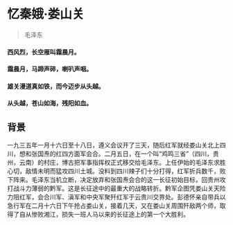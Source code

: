 # 忆秦娥·娄山关

> 毛泽东

#### 西风烈，长空雁叫霜晨月。
#### 霜晨月，马蹄声碎，喇叭声咽。
#### 雄关漫道真如铁，而今迈步从头越。
#### 从头越，苍山如海，残阳如血。

## 背景
一九三五年一月十六日至十八日，遵义会议开了三天，随后红军就经娄山关北上四川，想和张国焘的红四方面军会合。二月五日，在一个叫“鸡鸣三省”（四川，贵州，云南）的村庄，博古把军事指挥权正式移交给毛泽东。上任伊始的毛泽东求胜心切，敌情未明而猛攻四川土城。没料到四川辣子们十分打得，红军折兵数千，败下阵来。毛泽东当机立断，决定放弃和张国焘会合的这一长征初始目标，回贵州攻打战斗力薄弱的黔军。这是长征途中的最重大的战略转折。黔军企图凭娄山关天险力阻红军，会合川军、滇军和中央军聚歼红军于云贵川交界处。彭德怀亲自带兵以急行军在二月十六日下午抢占娄山关，接着几天，又在娄山关周围歼敌两个师，取得了自从惨败湘江，损失一班人马以来的长征途上的第一个大胜利。
